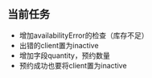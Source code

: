 ## 当前任务

* 增加availabilityError的检查（库存不足）
* 出错的client置为inactive
* 增加字段quantity，预约数量
* 预约成功也要将client置为inactive

